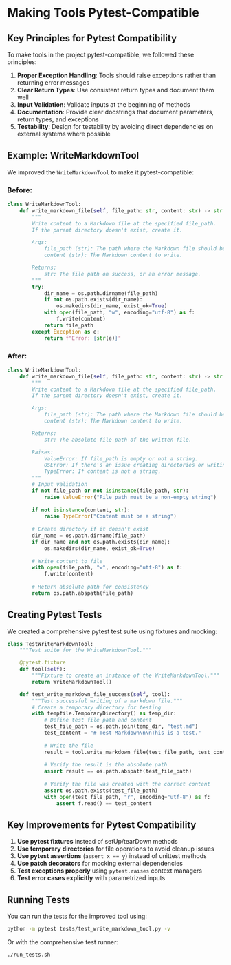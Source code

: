 # Making Tools Pytest-Compatible

## Key Principles for Pytest Compatibility

To make tools in the project pytest-compatible, we followed these principles:

1. **Proper Exception Handling**: Tools should raise exceptions rather than returning error messages
2. **Clear Return Types**: Use consistent return types and document them well
3. **Input Validation**: Validate inputs at the beginning of methods
4. **Documentation**: Provide clear docstrings that document parameters, return types, and exceptions
5. **Testability**: Design for testability by avoiding direct dependencies on external systems where possible

## Example: WriteMarkdownTool

We improved the `WriteMarkdownTool` to make it pytest-compatible:

### Before:

```python
class WriteMarkdownTool:
    def write_markdown_file(self, file_path: str, content: str) -> str:
        """
        Write content to a Markdown file at the specified file_path.
        If the parent directory doesn't exist, create it.

        Args:
            file_path (str): The path where the Markdown file should be written.
            content (str): The Markdown content to write.

        Returns:
            str: The file path on success, or an error message.
        """
        try:
            dir_name = os.path.dirname(file_path)
            if not os.path.exists(dir_name):
                os.makedirs(dir_name, exist_ok=True)
            with open(file_path, "w", encoding="utf-8") as f:
                f.write(content)
            return file_path
        except Exception as e:
            return f"Error: {str(e)}"
```

### After:

```python
class WriteMarkdownTool:
    def write_markdown_file(self, file_path: str, content: str) -> str:
        """
        Write content to a Markdown file at the specified file_path.
        If the parent directory doesn't exist, create it.

        Args:
            file_path (str): The path where the Markdown file should be written.
            content (str): The Markdown content to write.

        Returns:
            str: The absolute file path of the written file.

        Raises:
            ValueError: If file_path is empty or not a string.
            OSError: If there's an issue creating directories or writing the file.
            TypeError: If content is not a string.
        """
        # Input validation
        if not file_path or not isinstance(file_path, str):
            raise ValueError("File path must be a non-empty string")
        
        if not isinstance(content, str):
            raise TypeError("Content must be a string")
        
        # Create directory if it doesn't exist
        dir_name = os.path.dirname(file_path)
        if dir_name and not os.path.exists(dir_name):
            os.makedirs(dir_name, exist_ok=True)
        
        # Write content to file
        with open(file_path, "w", encoding="utf-8") as f:
            f.write(content)
        
        # Return absolute path for consistency
        return os.path.abspath(file_path)
```

## Creating Pytest Tests

We created a comprehensive pytest test suite using fixtures and mocking:

```python
class TestWriteMarkdownTool:
    """Test suite for the WriteMarkdownTool."""

    @pytest.fixture
    def tool(self):
        """Fixture to create an instance of the WriteMarkdownTool."""
        return WriteMarkdownTool()

    def test_write_markdown_file_success(self, tool):
        """Test successful writing of a markdown file."""
        # Create a temporary directory for testing
        with tempfile.TemporaryDirectory() as temp_dir:
            # Define test file path and content
            test_file_path = os.path.join(temp_dir, "test.md")
            test_content = "# Test Markdown\n\nThis is a test."
            
            # Write the file
            result = tool.write_markdown_file(test_file_path, test_content)
            
            # Verify the result is the absolute path
            assert result == os.path.abspath(test_file_path)
            
            # Verify the file was created with the correct content
            assert os.path.exists(test_file_path)
            with open(test_file_path, "r", encoding="utf-8") as f:
                assert f.read() == test_content
```

## Key Improvements for Pytest Compatibility

1. **Use pytest fixtures** instead of setUp/tearDown methods
2. **Use temporary directories** for file operations to avoid cleanup issues
3. **Use pytest assertions** (`assert x == y`) instead of unittest methods
4. **Use patch decorators** for mocking external dependencies
5. **Test exceptions properly** using `pytest.raises` context managers
6. **Test error cases explicitly** with parametrized inputs

## Running Tests

You can run the tests for the improved tool using:

```bash
python -m pytest tests/test_write_markdown_tool.py -v
```

Or with the comprehensive test runner:

```bash
./run_tests.sh
``` 